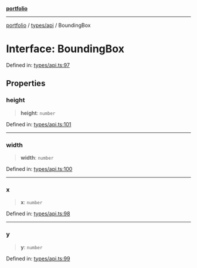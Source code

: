 [**portfolio**](../../../README.md)

***

[portfolio](../../../modules.md) / [types/api](../README.md) / BoundingBox

# Interface: BoundingBox

Defined in: [types/api.ts:97](https://github.com/tnorlund/Portfolio/blob/ae7a6851a77a671f63bb0f82fc6050304af5543b/portfolio/types/api.ts#L97)

## Properties

### height

> **height**: `number`

Defined in: [types/api.ts:101](https://github.com/tnorlund/Portfolio/blob/ae7a6851a77a671f63bb0f82fc6050304af5543b/portfolio/types/api.ts#L101)

***

### width

> **width**: `number`

Defined in: [types/api.ts:100](https://github.com/tnorlund/Portfolio/blob/ae7a6851a77a671f63bb0f82fc6050304af5543b/portfolio/types/api.ts#L100)

***

### x

> **x**: `number`

Defined in: [types/api.ts:98](https://github.com/tnorlund/Portfolio/blob/ae7a6851a77a671f63bb0f82fc6050304af5543b/portfolio/types/api.ts#L98)

***

### y

> **y**: `number`

Defined in: [types/api.ts:99](https://github.com/tnorlund/Portfolio/blob/ae7a6851a77a671f63bb0f82fc6050304af5543b/portfolio/types/api.ts#L99)

